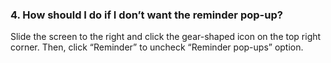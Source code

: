 ### 4. How should I do if I don’t want the reminder pop-up?
Slide the screen to the right and click the gear-shaped icon on the top right corner. Then, click “Reminder” to uncheck “Reminder pop-ups” option. 
